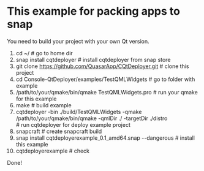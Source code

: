 # This example for packing apps to snap 
You need to build your project with your own Qt version.

1. cd ~/                                                           # go to home dir 
2. snap install cqtdeployer                                        # install cqtdeployer from snap store 
3. git clone https://github.com/QuasarApp/CQtDeployer.git   # clone this project
4. cd Console-QtDeployer/examples/TestQMLWidgets                   # go to folder with example
5. /path/to/your/qmake/bin/qmake TestQMLWidgets.pro                # run your qmake for this example 
6. make                                                            # build example
7. cqtdeployer -bin ./build/TestQMLWidgets -qmake /path/to/your/qmake/bin/qmake -qmlDir ./ -targetDir ./distro  
                                                                   # run cqtdeployer for deploy example project
8. snapcraft                                                       # create snapcraft build
9. snap install cqtdeployerexample_0.1_amd64.snap --dangerous      # install this example 
10. cqtdeployerexample                                             # check  

Done!
